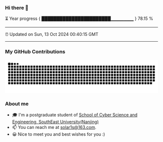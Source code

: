 ### Hi there 👋

⏳ Year progress { ███████████████████████▁▁▁▁▁▁▁ } 78.15 %

---

⏰ Updated on Sun, 13 Oct 2024 00:40:15 GMT

---
### My GitHub Contributions    

![](https://raw.githubusercontent.com/chenzongyao200127/chenzongyao200127/main/assets/github-contribution-grid-snake.svg)          

### About me   

- 🎓 I'm a postgraduate student of [School of Cyber Science and Engineering, SouthEast University(Nanjing)](https://www.seu.edu.cn/)
- 📫 You can reach me at [solar1s@163.com](mailto:solar1s@163.com).
- 😀 Nice to meet you and best wishes for you :)  


